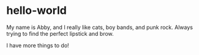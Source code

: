 # hello-world
My name is Abby, and I really like cats, boy bands, and punk rock.
Always trying to find the perfect lipstick and brow.


I have more things to do! 

